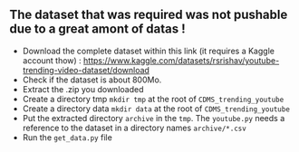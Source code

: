 ## The dataset that was required was not pushable due to a great amont of datas !

- Download the complete dataset within this link (it requires a Kaggle account thow) :
https://www.kaggle.com/datasets/rsrishav/youtube-trending-video-dataset/download
- Check if the dataset is about 800Mo.
- Extract the .zip you downloaded
- Create a directory tmp `mkdir tmp` at the root of `CDMS_trending_youtube`
- Create a directory data `mkdir data` at the root of `CDMS_trending_youtube`
- Put the extracted directory `archive` in the `tmp`. The `youtube.py` needs a reference to the dataset in a directory names `archive/*.csv`
- Run the `get_data.py` file

 
